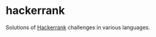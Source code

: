 # hackerrank
Solutions of [Hackerrank](https://www.hackerrank.com) challenges in various languages.

